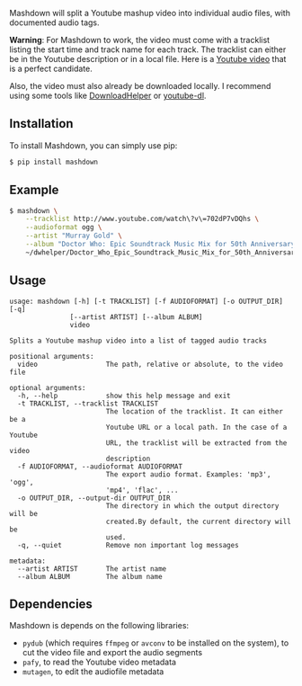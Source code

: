Mashdown will split a Youtube mashup video into individual audio files, with documented audio tags.

**Warning**: For Mashdown to work, the video must come with a tracklist listing the start time and track name for each track. The tracklist can either be in the Youtube description or in a local file. Here is a [Youtube video](https://www.youtube.com/watch?v=702dP7vDQhs) that is a perfect candidate.

Also, the video must also already be downloaded locally. I recommend using some tools like [DownloadHelper](http://www.downloadhelper.net/) or [youtube-dl](https://github.com/rg3/youtube-dl).

## Installation

To install Mashdown, you can simply use pip:

```bash
$ pip install mashdown
```

## Example

```bash
$ mashdown \
    --tracklist http://www.youtube.com/watch\?v\=702dP7vDQhs \
    --audioformat ogg \
    --artist "Murray Gold" \
    --album "Doctor Who: Epic Soundtrack Music Mix for 50th Anniversary" \
    ~/dwhelper/Doctor_Who_Epic_Soundtrack_Music_Mix_for_50th_Anniversary_Mu.mp4
```

## Usage

```
usage: mashdown [-h] [-t TRACKLIST] [-f AUDIOFORMAT] [-o OUTPUT_DIR] [-q]
               [--artist ARTIST] [--album ALBUM]
               video

Splits a Youtube mashup video into a list of tagged audio tracks

positional arguments:
  video                 The path, relative or absolute, to the video file

optional arguments:
  -h, --help            show this help message and exit
  -t TRACKLIST, --tracklist TRACKLIST
                        The location of the tracklist. It can either be a
                        Youtube URL or a local path. In the case of a Youtube
                        URL, the tracklist will be extracted from the video
                        description
  -f AUDIOFORMAT, --audioformat AUDIOFORMAT
                        The export audio format. Examples: 'mp3', 'ogg',
                        'mp4', 'flac', ...
  -o OUTPUT_DIR, --output-dir OUTPUT_DIR
                        The directory in which the output directory will be
                        created.By default, the current directory will be
                        used.
  -q, --quiet           Remove non important log messages

metadata:
  --artist ARTIST       The artist name
  --album ALBUM         The album name

```

## Dependencies
Mashdown is depends on the following libraries:

- ``pydub`` (which requires ``ffmpeg`` or ``avconv`` to be installed on the system), to cut the video file and export the audio segments
- ``pafy``, to read the Youtube video metadata
- ``mutagen``, to edit the audiofile metadata